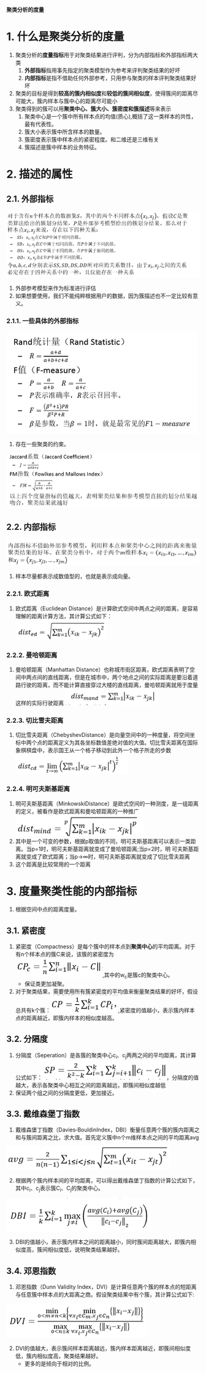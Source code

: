 **聚类分析的度量**

# 1. 什么是聚类分析的度量
1. 聚类分析的**度量指标**用于对聚类结果进行评判，分为内部指标和外部指标两大类
    1. **外部指标**指用事先指定的聚类模型作为参考来评判聚类结果的好坏
    2. **内部指标**是指不借助任何外部参考，只用参与聚类的样本评判聚类结果好坏
2. 聚类的目标是得到**较高的簇内相似度**和**较低的簇间相似度**，使得簇间的距离尽可能大，簇内样本与簇中心的距离尽可能小
3. 聚类得到的簇可以用**聚类中心、簇大小、簇密度和簇描述**等来表示
    1. 聚类中心是一个簇中所有样本点的均值(质心),概括了这一类样本的共性，最有代表性。
    2. 簇大小表示簇中所含样本的数量。
    3. 簇密度表示簇中样本点的紧密程度。和二维还是三维有关
    4. 簇描述是簇中样本的业务特征。

# 2. 描述的属性

## 2.1. 外部指标

![](img/度量/1.png)

1. 外部参考模型来作为标准进行评估
2. 如果想要使用，我们不能纯粹根据用户的数据，因为簇描述也不一定比较有意义。

### 2.1.1. 一些具体的外部指标

![](img/度量/2.png)

1. 存在一些聚类的约束。

![](img/度量/3.png)

## 2.2. 内部指标

![](img/度量/4.png)

1. 样本尽量都表示成数值型的，也就是表示成向量。

### 2.2.1. 欧式距离
1. 欧式距离（Euclidean Distance）是计算欧式空间中两点之间的距离，是容易理解的距离计算方法，其计算公式如下：
![](img/度量/5.png)

### 2.2.2. 曼哈顿距离
1. 曼哈顿距离（Manhattan Distance）也称城市街区距离，欧式距离表明了空间中两点间的直线距离，但是在城市中，两个地点之间的实际距离是要沿着道路行驶的距离，而不能计算直接穿过大楼的直线距离，曼哈顿距离就用于度量这样的实际行驶距离
![](img/度量/6.png)

### 2.2.3. 切比雪夫距离
1. 切比雪夫距离（ChebyshevDistance）是向量空间中的一种度量，将空间坐标中两个点的距离定义为其各坐标数值差绝对值的大值。切比雪夫距离在国际象棋棋盘中，表示国王从一个格子移动到此外一个格子所走的步数
![](img/度量/7.png)

### 2.2.4. 明可夫斯基距离
1. 明可夫斯基距离（MinkowskiDistance）是欧式空间的一种测度，是一组距离的定义，被看作是欧式距离和曼哈顿距离的一种推广
![](img/度量/8.png)
2. 其中是一个可变的参数，根据p取值的不同，明可夫斯基距离可以表示一类距离。当p=1时，明可夫斯基距离就变成了曼哈顿距离;当p=2时，明 可夫斯基距离就变成了欧式距离；当p→∞时，明可夫斯基距离就变成了切比雪夫距离
3. 这个距离是比较常用的一个距离

# 3. 度量聚类性能的内部指标
1. 根据空间中点的距离度量。

## 3.1. 紧密度
1. 紧密度（Compactness）是每个簇中的样本点到**聚类中心**的平均距离。对于有n个样本点的簇C来说，该簇的紧密度为![](img/度量/9.png),其中的w<sub>c</sub>是簇c的聚类中心。
    + 保证类更加凝聚。
2. 对于聚类结果，需要使用所有簇紧密度的平均值来衡量聚类结果的好坏，假设总共有k个簇：![](img/度量/10.png),紧密度的值越小，表示簇内样本点的距离越近，即簇内样本的相似度越高。

## 3.2. 分隔度
1. 分隔度（Seperation）是各簇的聚类中心c<sub>i</sub>、c<sub>j</sub>两两之间的平均距离，其计算公式如下：![](img/度量/11.png)，分隔度的值越大，表示各聚类中心相互之间的距离越远，即簇间相似度越低
2. 保证两个组之间的分隔度更低，更加接近。

## 3.3. 戴维森堡丁指数
1. 戴维森堡丁指数（Davies‐BouldinIndex，DBI）衡量任意两个簇的簇内距离之和与簇间距离之比，求大值。首先定义簇中n个m维样本点之间的平均距离avg

![](img/度量/12.png)

2. 根据两个簇内样本间的平均距离，可以得出戴维森堡丁指数的计算公式如下，其中c<sub>i</sub>、c<sub>j</sub>表示簇C<sub>i</sub>、C<sub>j</sub>的聚类中心。

![](img/度量/13.png)

3. DBI的值越小，表示簇内样本之间的距离越小，同时簇间距离越大，即簇内相似度高，簇间相似度低，说明聚类结果越好。

## 3.4. 邓恩指数
1. 邓恩指数（Dunn Validity Index，DVI）是计算任意两个簇的样本点的短距离与任意簇中样本点的大距离之商。假设聚类结果中有个簇，其计算公式如下:

![](img/度量/14.png)

2. DVI的值越大，表示簇间样本距离越远，簇内样本距离越近，即簇间相似度低，簇内相似度高，聚类结果越好。
    + 更多的是倾向于相对的比例。